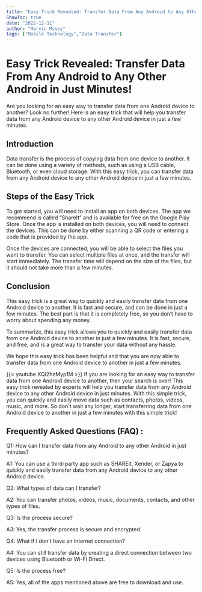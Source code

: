 ```yaml
---
title: "Easy Trick Revealed: Transfer Data From Any Android to Any Other Android in Just Minutes!"
ShowToc: true 
date: "2022-12-11"
author: "Marvin Mcvey" 
tags: ["Mobile Technology","Data Transfer"]
---
```

# Easy Trick Revealed: Transfer Data From Any Android to Any Other Android in Just Minutes!

Are you looking for an easy way to transfer data from one Android device to another? Look no further! Here is an easy trick that will help you transfer data from any Android device to any other Android device in just a few minutes. 

## Introduction 

Data transfer is the process of copying data from one device to another. It can be done using a variety of methods, such as using a USB cable, Bluetooth, or even cloud storage. With this easy trick, you can transfer data from any Android device to any other Android device in just a few minutes. 

## Steps of the Easy Trick

To get started, you will need to install an app on both devices. The app we recommend is called “ShareIt” and is available for free on the Google Play Store. Once the app is installed on both devices, you will need to connect the devices. This can be done by either scanning a QR code or entering a code that is provided by the app. 

Once the devices are connected, you will be able to select the files you want to transfer. You can select multiple files at once, and the transfer will start immediately. The transfer time will depend on the size of the files, but it should not take more than a few minutes. 

## Conclusion

This easy trick is a great way to quickly and easily transfer data from one Android device to another. It is fast and secure, and can be done in just a few minutes. The best part is that it is completely free, so you don’t have to worry about spending any money. 

To summarize, this easy trick allows you to quickly and easily transfer data from one Android device to another in just a few minutes. It is fast, secure, and free, and is a great way to transfer your data without any hassle. 

We hope this easy trick has been helpful and that you are now able to transfer data from one Android device to another in just a few minutes.

{{< youtube XQl2hzMyp1M >}} 
If you are looking for an easy way to transfer data from one Android device to another, then your search is over! This easy trick revealed by experts will help you transfer data from any Android device to any other Android device in just minutes. With this simple trick, you can quickly and easily move data such as contacts, photos, videos, music, and more. So don't wait any longer, start transferring data from one Android device to another in just a few minutes with this simple trick!

## Frequently Asked Questions (FAQ) :
Q1: How can I transfer data from any Android to any other Android in just minutes?

A1: You can use a third-party app such as SHAREit, Xender, or Zapya to quickly and easily transfer data from any Android device to any other Android device.

Q2: What types of data can I transfer?

A2: You can transfer photos, videos, music, documents, contacts, and other types of files.

Q3: Is the process secure?

A3: Yes, the transfer process is secure and encrypted.

Q4: What if I don't have an internet connection?

A4: You can still transfer data by creating a direct connection between two devices using Bluetooth or Wi-Fi Direct.

Q5: Is the process free?

A5: Yes, all of the apps mentioned above are free to download and use.


